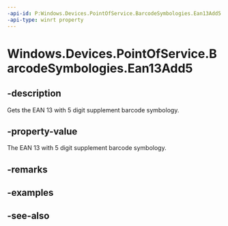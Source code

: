 ----api-id: P:Windows.Devices.PointOfService.BarcodeSymbologies.Ean13Add5
-api-type: winrt property
---<!-- Property syntaxpublic uint Ean13Add5 { get; }--># Windows.Devices.PointOfService.BarcodeSymbologies.Ean13Add5## -descriptionGets the EAN 13 with 5 digit supplement barcode symbology.## -property-valueThe EAN 13 with 5 digit supplement barcode symbology.## -remarks## -examples## -see-also